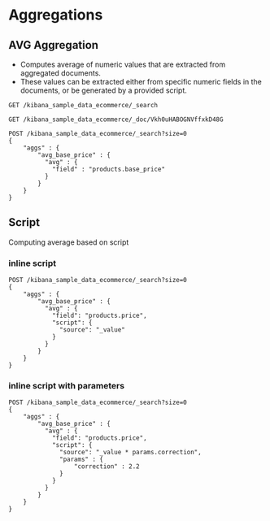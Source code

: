 # Aggregations

## AVG Aggregation

- Computes average of numeric values that are extracted from aggregated documents.
- These values can be extracted either from specific numeric fields in the documents, or be generated by a provided script.

```
GET /kibana_sample_data_ecommerce/_search

GET /kibana_sample_data_ecommerce/_doc/Vkh0uHABOGNVffxkD48G

POST /kibana_sample_data_ecommerce/_search?size=0
{
    "aggs" : {
        "avg_base_price" : { 
          "avg" : { 
            "field" : "products.base_price"
          }
        }
    }
}
```

## Script

Computing average based on script

### inline script

```
POST /kibana_sample_data_ecommerce/_search?size=0
{
    "aggs" : {
        "avg_base_price" : {
          "avg" : { 
            "field": "products.price", 
            "script": {
              "source": "_value"
            }
          }
        }
    }
}
```


### inline script with parameters
```
POST /kibana_sample_data_ecommerce/_search?size=0
{
    "aggs" : {
        "avg_base_price" : {
          "avg" : { 
            "field": "products.price", 
            "script": {
              "source": "_value * params.correction", 
              "params" : {
                  "correction" : 2.2
              }
            }
          }
        }
    }
}
```






